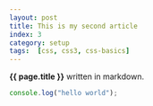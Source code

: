 ```yaml
---
layout: post
title: This is my second article
index: 3
category: setup
tags:  [css, css3, css-basics]
---
```


**{{ page.title }}** written in markdown.
```javascript
console.log("hello world");
```
